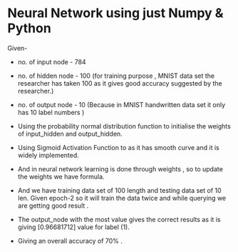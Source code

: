   

# Neural Network using just Numpy & Python

  

Given-
- no. of input node - 784
- no. of hidden node - 100  (for training purpose , MNIST data set the researcher has taken 100 as it gives good accuracy suggested by the researcher.)
- no. of output node - 10  (Because in MNIST handwritten data set it only has 10 label numbers )

- Using the probability normal distribution function to initialise the   weights of input_hidden and output_hidden.
- Using Sigmoid Activation Function to as it has smooth curve and it is widely implemented.
- And in neural network learning is done through weights , so to update the weights we have formula.
- And we have training data set of 100 length and testing data set of 10 len. Given epoch-2 so it will train the data twice and while querying we are getting good result .
- The output_node with the most value gives the correct results as it is giving [0.96681712] value for label (1).
- Giving an overall accuracy of 70% .
